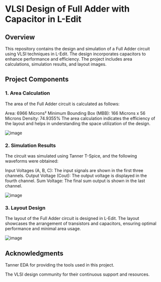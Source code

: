 # VLSI Design of Full Adder with Capacitor in L-Edit
## Overview
This repository contains the design and simulation of a Full Adder circuit using VLSI techniques in L-Edit. The design incorporates capacitors to enhance performance and efficiency. The project includes area calculations, simulation results, and layout images.

## Project Components
### 1. Area Calculation
The area of the Full Adder circuit is calculated as follows:

Area: 6966 Microns²
Minimum Bounding Box (MBB): 166 Microns x 56 Microns
Density: 74.9355%
The area calculation indicates the efficiency of the layout and helps in understanding the space utilization of the design.

![image](https://github.com/user-attachments/assets/30390518-f833-451b-91c2-58bbc67e3350)


### 2. Simulation Results
The circuit was simulated using Tanner T-Spice, and the following waveforms were obtained:

Input Voltages (A, B, C): The input signals are shown in the first three channels.
Output Voltage (Cout): The output voltage is displayed in the fourth channel.
Sum Voltage: The final sum output is shown in the last channel.


![image](https://github.com/user-attachments/assets/c267e5d3-d725-4600-b91e-094c89f2bc10)

### 3. Layout Design
The layout of the Full Adder circuit is designed in L-Edit. The layout showcases the arrangement of transistors and capacitors, ensuring optimal performance and minimal area usage.


![image](https://github.com/user-attachments/assets/df4140ea-84e3-4245-91df-0ac2491350a5)
## Acknowledgments
Tanner EDA for providing the tools used in this project.

The VLSI design community for their continuous support and resources.
